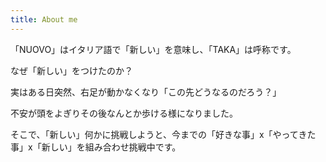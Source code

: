 ```yaml
---
title: About me
---
```


「NUOVO」はイタリア語で「新しい」を意味し、「TAKA」は呼称です。


なぜ「新しい」をつけたのか？

実はある日突然、右足が動かなくなり「この先どうなるのだろう？」

不安が頭をよぎりその後なんとか歩ける様になりました。

そこで、「新しい」何かに挑戦しようと、今までの「好きな事」x「やってきた事」x「新しい」を組み合わせ挑戦中です。
